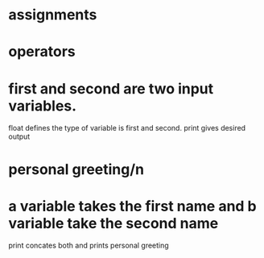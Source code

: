 # assignments
# operators
# first and second are two input variables.
float defines the type of variable is first and second.
print gives desired output



# personal greeting/n
# a variable takes the first name and b variable take the second name 
print concates both and prints personal greeting 
